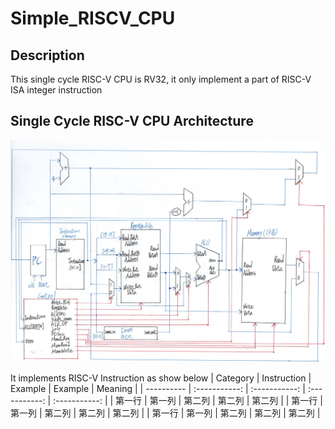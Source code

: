 # Simple_RISCV_CPU

## Description

This single cycle RISC-V CPU is RV32, it only implement a part of RISC-V ISA integer instruction

## Single Cycle RISC-V CPU Architecture
![image](https://github.com/Benson890105/Simple_RISCV_CPU/blob/riscv1.0/image/RISC-V%20Processor%20Architecture.jpg)

It implements RISC-V Instruction as show below
| Category      | Instruction     | Example     | Example     | Meaning     |
| ---------- | :-----------:  | :-----------: | :-----------: | :-----------: |
| 第一行     | 第一列     | 第二列     | 第二列     | 第二列     |
| 第一行     | 第一列     | 第二列     | 第二列     | 第二列     |
| 第一行     | 第一列     | 第二列     | 第二列     | 第二列     |
